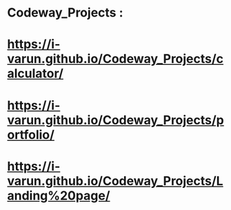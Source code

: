 # Codeway_Projects :

# https://i-varun.github.io/Codeway_Projects/calculator/

# https://i-varun.github.io/Codeway_Projects/portfolio/

# https://i-varun.github.io/Codeway_Projects/Landing%20page/
